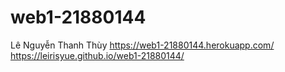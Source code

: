 # web1-21880144
Lê Nguyễn Thanh Thùy
https://web1-21880144.herokuapp.com/
https://leirisyue.github.io/web1-21880144/
